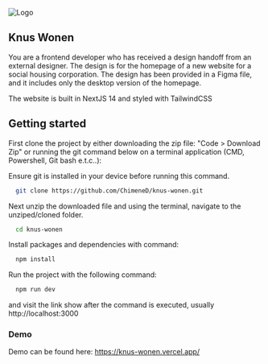 
![Logo](https://res.cloudinary.com/danny-cloud/image/upload/v1724252174/jlh8itwwppnifabuhqmj.svg)


## Knus Wonen

You are a frontend developer who has received a design handoff from an external
designer. The design is for the homepage of a new website for a social housing
corporation. The design has been provided in a Figma file, and it includes only the
desktop version of the homepage. 

The website is built in NextJS 14 and styled with TailwindCSS






## Getting started

First clone the project by either downloading the zip file: "Code > Download Zip" or running the git command below on a terminal application (CMD, Powershell, Git bash e.t.c..): 

Ensure git is installed in your device before running this command.
```bash
  git clone https://github.com/ChimeneD/knus-wonen.git
```
Next unzip the downloaded file and using the terminal, navigate to the unziped/cloned folder.
```bash
  cd knus-wonen
```
Install packages and dependencies with command:
```bash
  npm install
```
Run the project with the following command: 
```bash
  npm run dev
```
and visit the link show after the command is executed, usually http://localhost:3000
### Demo

Demo can be found here:
https://knus-wonen.vercel.app/

